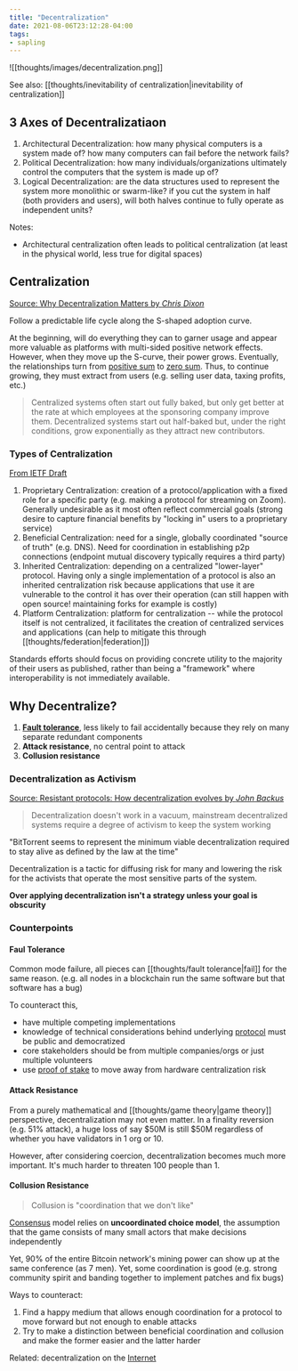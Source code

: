 ```yaml
---
title: "Decentralization"
date: 2021-08-06T23:12:28-04:00
tags:
- sapling
---
```


![[thoughts/images/decentralization.png]]

See also: [[thoughts/inevitability of centralization|inevitability of centralization]]

## 3 Axes of Decentralizatiaon
1. Architectural Decentralization: how many physical computers is a system made of? how many computers can fail before the network fails?
2. Political Decentralization: how many individuals/organizations ultimately control the computers that the system is made up of?
3. Logical Decentralization: are the data structures used to represent the system more monolithic or swarm-like? if you cut the system in half (both providers and users), will both halves continue to fully operate as independent units?

Notes:
* Architectural centralization often leads to political centralization (at least in the physical world, less true for digital spaces)

## Centralization
[Source: Why Decentralization Matters by *Chris Dixon*](https://onezero.medium.com/why-decentralization-matters-5e3f79f7638e)

Follow a predictable life cycle along the S-shaped adoption curve.

At the beginning, will do everything they can to garner usage and appear more valuable as platforms with multi-sided positive network effects. However, when they move up the S-curve, their power grows. Eventually, the relationships turn from [positive sum](thoughts/positive%20sum.md) to [zero sum](thoughts/zero%20sum.md). Thus, to continue growing, they must extract from users (e.g. selling user data, taxing profits, etc.)

> Centralized systems often start out fully baked, but only get better at the rate at which employees at the sponsoring company improve them. Decentralized systems start out half-baked but, under the right conditions, grow exponentially as they attract new contributors.

### Types of Centralization
[From IETF Draft](https://www.ietf.org/archive/id/draft-nottingham-avoiding-internet-centralization-03.html#name-authors-address)

1. Proprietary Centralization: creation of a protocol/application with a fixed role for a specific party (e.g. making a protocol for streaming on Zoom). Generally undesirable as it most often reflect commercial goals (strong desire to capture financial benefits by "locking in" users to a proprietary service)
2. Beneficial Centralization: need for a single, globally coordinated "source of truth" (e.g. DNS). Need for coordination in establishing p2p connections (endpoint mutual discovery typically requires a third party)
3. Inherited Centralization: depending on a centralized "lower-layer" protocol. Having only a single implementation of a protocol is also an inherited centralization risk because applications that use it are vulnerable to the control it has over their operation (can still happen with open source! maintaining forks for example is costly)
4. Platform Centralization: platform for centralization -- while the protocol itself is not centralized, it facilitates the creation of centralized services and applications (can help to mitigate this through [[thoughts/federation|federation]])

Standards efforts should focus on providing concrete utility to the majority of their users as published, rather than being a "framework" where interoperability is not immediately available.

## Why Decentralize?
1. [**Fault tolerance**](thoughts/fault%20tolerance.md), less likely to fail accidentally because they rely on many separate redundant components
2. **Attack resistance**, no central point to attack
3. **Collusion resistance**

### Decentralization as Activism
[Source: Resistant protocols: How decentralization evolves by *John Backus*](https://www.gwern.net/docs/technology/2018-07-25-johnbackus-howdecentralizationevolves.html)

> Decentralization doesn't work in a vacuum, mainstream decentralized systems require a degree of activism to keep the system working

"BitTorrent seems to represent the minimum viable decentralization required to stay alive as defined by the law at the time"

Decentralization is a tactic for diffusing risk for many and lowering the risk for the activists that operate the most sensitive parts of the system.

**Over applying decentralization isn't a strategy unless your goal is obscurity**

### Counterpoints
#### Faul Tolerance
Common mode failure, all pieces can [[thoughts/fault tolerance|fail]] for the same reason. (e.g. all nodes in a blockchain run the same software but that software has a bug)

To counteract this,
- have multiple competing implementations
- knowledge of technical considerations behind underlying [protocol](thoughts/Protocol.md) must be public and democratized
- core stakeholders should be from multiple companies/orgs or just multiple volunteers
- use [proof of stake](thoughts/proof%20of%20stake.md) to move away from hardware centralization risk

#### Attack Resistance
From a purely mathematical and [[thoughts/game theory|game theory]] perspective, decentralization may not even matter. In a finality reversion (e.g. 51% attack), a huge loss of say $50M is still $50M regardless of whether you have validators in 1 org or 10.

However, after considering coercion, decentralization becomes much more important. It's much harder to threaten 100 people than 1.

#### Collusion Resistance
> Collusion is "coordination that we don't like"

[Consensus](thoughts/consensus.md) model relies on **uncoordinated choice model**, the assumption that the game consists of many small actors that make decisions independently

Yet, 90% of the entire Bitcoin network's mining power can show up at the same conference (as 7 men). Yet, some coordination is good (e.g. strong community spirit and banding together to implement patches and fix bugs)

Ways to counteract:
1. Find a happy medium that allows enough coordination for a protocol to move forward but not enough to enable attacks
2. Try to make a distinction between beneficial coordination and collusion and make the former easier and the latter harder

Related: decentralization on the [Internet](thoughts/Internet.md)
